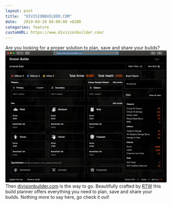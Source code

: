 ```yaml
---
layout: post
title:  "DIVISIONBUILDER.COM"
date:   2019-04-29 08:00:00 +0200
categories: feature
customURL: https://www.divisionbuilder.com/
---
```

Are you looking for a proper solution to plan, save and share your builds?
<img class="post-image" src="/assets/images/posts/division-builder.png">
Then [divisionbuilder.com](https://www.divisionbuilder.com/) is the way to go. Beautifully crafted by [RTW](https://www.reddit.com/user/RTW-) this build planner offers everything you need to plan, save and share your builds. Nothing more to say here, go check it out!